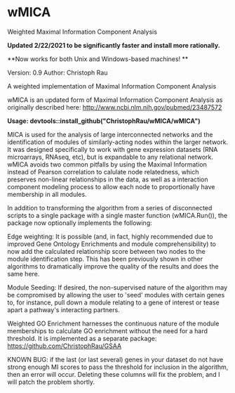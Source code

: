 # wMICA
 Weighted Maximal Information Component Analysis

**Updated 2/22/2021 to be significantly faster and install more rationally.**

**Now works for both Unix and Windows-based machines! **

Version: 0.9 Author: Christoph Rau

A weighted implementation of Maximal Information Component Analysis

wMICA is an updated form of Maximal Information Component Analysis as originally described here: http://www.ncbi.nlm.nih.gov/pubmed/23487572

**Usage: devtools::install_github("ChristophRau/wMICA/wMICA")**

MICA is used for the analysis of large interconnected networks and the identification of modules of similarly-acting nodes within the larger network. It was designed specifically to work with gene expression datasets (RNA microarrays, RNAseq, etc), but is expandable to any relational network. wMICA avoids two common pitfalls by using the Maximal Information instead of Pearson correlation to calulate node relatedness, which preserves non-linear relationships in the data, as well as a interaction component modeling process to allow each node to proportionally have membership in all modules.

In addition to transforming the algorithm from a series of disconnected scripts to a single package with a single master function (wMICA.Run()), the package now optionally implements the following:

Edge weighting: It is possible (and, in fact, highly recommended due to improved Gene Ontology Enrichments and module comprehensibility) to now add the calculated relationship score between two nodes to the module identification step. This has been previously shown in other algorithms to dramatically improve the quality of the results and does the same here.

Module Seeding: If desired, the non-supervised nature of the algorithm may be compromised by allowing the user to 'seed' modules with certain genes to, for instance, pull down a module relating to a gene of interest or tease apart a pathway's interacting partners.

Weighted GO Enrichment harnesses the continuous nature of the module memberships to calculate GO enrichment without the need for a hard threshold.  It is implemented as a separate package: https://github.com/ChristophRau/GSAA

KNOWN BUG: if the last (or last several) genes in your dataset do not have strong enough MI scores to pass the threshold for inclusion in the algorithm, then an error will occur. Deleting these columns will fix the problem, and I will patch the problem shortly.

